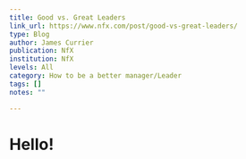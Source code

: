```yaml
---
title: Good vs. Great Leaders
link_url: https://www.nfx.com/post/good-vs-great-leaders/
type: Blog
author: James Currier
publication: NfX
institution: NfX
levels: All
category: How to be a better manager/Leader
tags: []
notes: ""

---
```


# Hello!
